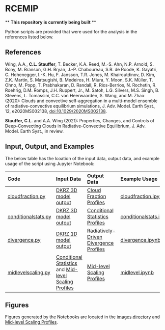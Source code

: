 # RCEMIP

** **This repository is currently being built** **

Python scripts are provided that were used for the analysis in the references listed below.

References
----------
Wing, A.A., **C.L. Stauffer**, T. Becker, K.A. Reed, M.-S. Ahn, N.P. Arnold, S. Bony, M. Branson, G.H. Bryan, J.-P. Chaboureau, S.R. de Roode, K. Gayatri, C. Hohenegger, I.-K. Hu, F. Jansson, T.R. Jones, M. Khairoutdinov, D. Kim, Z.K. Martin, S. Matsugishi, B. Medeiros, H. Miura, Y. Moon, S.K. Müller, T. Ohno, M. Popp, T. Prabhakaran, D. Randall, R. Rios-Berrios, N. Rochetin, R. Roehrig, D.M. Romps, J.H. Ruppert, Jr., M. Satoh, L.G. Silvers, M.S. Singh, B. Stevens, L. Tomassini, C.C. van Heerwaarden, S. Wang, and M. Zhao (2020): Clouds and convective self-aggregation in a multi-model ensemble of radiative-convective equilibrium simulations, J. Adv. Model. Earth Syst., 12, e2020MS002138, [doi:10.1029/2020MS002138](https://agupubs.onlinelibrary.wiley.com/doi/full/10.1029/2020MS002138).

**Stauffer, C.L.** and A.A. Wing (2021): Properties, Changes, and Controls of Deep-Convecting Clouds in Radiative-Convective Equilibrium, J. Adv. Model. Earth Syst., in review. 

Input, Output, and Examples
----------

The below table has the lcoation of the input data, output data, and example usage of the script using Jupyter Notebook:

| Code | Input Data | Output Data | Example Usage |
|:-----|:-----------|:------------|:--------------|
| [cloudfraction.py](https://github.com/clstauffer/rcemip/tree/main/scripts/cloudfraction.py) | [DKRZ 3D model output](http://hdl.handle.net/21.14101/d4beee8e-6996-453e-bbd1-ff53b6874c0e) | [Cloud Fraction Profiles](https://github.com/clstauffer/rcemip/tree/main/data/) | [cloudfraction.ipynb](https://github.com/clstauffer/rcemip/tree/main/examples/cloudfraction.ipynb) |
| [conditionalstats.py](https://github.com/clstauffer/rcemip/tree/main/scripts/conditionalstats.py) | [DKRZ 3D model output](http://hdl.handle.net/21.14101/d4beee8e-6996-453e-bbd1-ff53b6874c0e) | [Conditional Statistics Profiles](https://github.com/clstauffer/rcemip/tree/main/data/) | [conditionalstats.ipynb](https://github.com/clstauffer/rcemip/tree/main/examples/) |
| [divergence.py](https://github.com/clstauffer/rcemip/tree/main/scripts/divergence.py) | [DKRZ 1D model output](http://hdl.handle.net/21.14101/d4beee8e-6996-453e-bbd1-ff53b6874c0e) | [Radiatively-Driven Divergence Profiles](https://github.com/clstauffer/rcemip/tree/main/data/) | [divergence.ipynb](https://github.com/clstauffer/rcemip/tree/main/examples/) |
| [midlevelscaling.py](https://github.com/clstauffer/rcemip/tree/main/scripts/midlevelscaling.py) | [Conditional Statistics](https://github.com/clstauffer/rcemip/tree/main/data/) and [Mid-level Scaling Profiles](https://github.com/clstauffer/rcemip/tree/main/data/) | [Mid-level Scaling Profiles](https://github.com/clstauffer/rcemip/tree/main/data/) | [midlevel.ipynb](https://github.com/clstauffer/rcemip/tree/main/examples/midlevel.ipynb) |

Figures
----------
Figures generated by the Notebooks are located in the [images directory](https://github.com/clstauffer/rcemip/tree/main/data/) and [Mid-level Scaling Profiles](https://github.com/clstauffer/rcemip/tree/main/images/).
